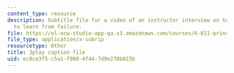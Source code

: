 ```yaml
---
content_type: resource
description: Subtitle file for a video of an instructor interview on teaching students
  to learn from failure.
file: https://ol-ocw-studio-app-qa.s3.amazonaws.com/courses/6-811-principles-and-practice-of-assistive-technology-fall-2014/ec8ce3f5c5a1f9004f447d9e270b815b_UswuSLKQVK4.srt
file_type: application/x-subrip
resourcetype: Other
title: 3play caption file
uid: ec8ce3f5-c5a1-f900-4f44-7d9e270b815b
---
```

